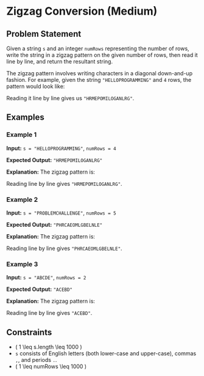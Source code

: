 # Zigzag Conversion (Medium)

## Problem Statement
Given a string `s` and an integer `numRows` representing the number of rows, write the string in a zigzag pattern on the given number of rows, then read it line by line, and return the resultant string.

The zigzag pattern involves writing characters in a diagonal down-and-up fashion. For example, given the string `"HELLOPROGRAMMING"` and `4` rows, the pattern would look like:


Reading it line by line gives us `"HRMEPOMILOGANLRG"`.

## Examples

### Example 1
**Input:**
`s = "HELLOPROGRAMMING"`, `numRows = 4`

**Expected Output:**
`"HRMEPOMILOGANLRG"`

**Explanation:**
The zigzag pattern is:


Reading line by line gives `"HRMEPOMILOGANLRG"`.

### Example 2
**Input:**
`s = "PROBLEMCHALLENGE"`, `numRows = 5`

**Expected Output:**
`"PHRCAEOMLGBELNLE"`

**Explanation:**
The zigzag pattern is:


Reading line by line gives `"PHRCAEOMLGBELNLE"`.

### Example 3
**Input:**
`s = "ABCDE"`, `numRows = 2`

**Expected Output:**
`"ACEBD"`

**Explanation:**
The zigzag pattern is:


Reading line by line gives `"ACEBD"`.

## Constraints
- \( 1 \leq s.length \leq 1000 \)
- `s` consists of English letters (both lower-case and upper-case), commas `,`, and periods `.`.
- \( 1 \leq numRows \leq 1000 \)
